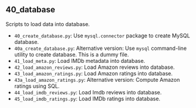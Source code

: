 ## 40_database

Scripts to load data into database.
- `40_create_database.py`: Use `mysql.connector` package to create MySQL database.
- `40a_create_database.py`: Alternative version: Use `mysql` command-line utility to create database. This is a dummy file.
- `41_load_meta.py`: Load IMDb metadata into database.
- `42_load_amazon_reviews.py`: Load Amazon reviews into database.
- `43_load_amazon_ratings.py`: Load Amazon ratings into database.
- `43a_load_amazon_ratings.py`: Alternative version: Compute Amazon ratings using SQL.
- `44_load_imdb_reviews.py`: Load Imdb reviews into database.
- `45_load_imdb_ratings.py`: Load IMDb ratings into database.